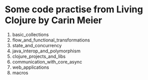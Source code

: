# Some code practise from Living Clojure by Carin Meier 

1. basic_collections
2. flow_and_functional_transformations
3. state_and_concurrency
4. java_interop_and_polymorphism
5. clojure_projects_and_libs
6. communication_with_core_async
7. web_applications
8. macros